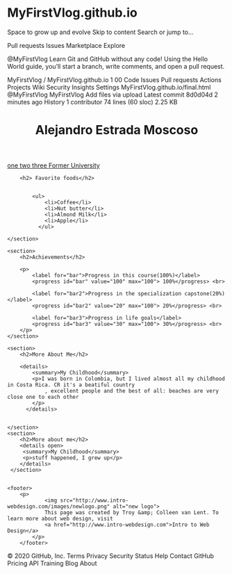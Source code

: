 # MyFirstVlog.github.io
Space to grow up and evolve
Skip to content
Search or jump to…

Pull requests
Issues
Marketplace
Explore
 
@MyFirstVlog 
Learn Git and GitHub without any code!
Using the Hello World guide, you’ll start a branch, write comments, and open a pull request.


MyFirstVlog
/
MyFirstVlog.github.io
1
00
Code
Issues
Pull requests
Actions
Projects
Wiki
Security
Insights
Settings
MyFirstVlog.github.io/final.html
@MyFirstVlog
MyFirstVlog Add files via upload
Latest commit 8d0d04d 2 minutes ago
 History
 1 contributor
74 lines (60 sloc)  2.25 KB
  
<!DOCTYPE html>
<html lang="en">
<head>
    <meta charset="UTF-8">
    <meta name="viewport" content="width=device-width, initial-scale=1.0">
    <title>Final Project</title>
</head>
<body>
    <header> <h1> Alejandro Estrada Moscoso </h1></header>
    <nav>
        <a  href="page_one.html" target="_blank"> one </a>
        <a  href="page_two.html" target="_blank"> two </a>
        <a  href="page_three.html" target="_blank"> three </a>
        <a  href="http://www.udea.edu.co" target="_blank"> Former University </a>
    </nav>
    <section>
        
        <h2> Favorite foods</h2>
        
       
            <ul>
                <li>Coffee</li>
                <li>Nut butter</li>
                <li>Almond Milk</li>
                <li>Apple</li>
              </ul>  
        
    </section>

    <section>   
        <h2>Achievements</h2>
        
        <p>            
            <label for="bar">Progress in this course(100%)</label>
            <progress id="bar" value="100" max="100"> 100%</progress> <br>
            
            <label for="bar2">Progress in the specialization capstone(20%)</label>
            <progress id="bar2" value="20" max="100"> 20%</progress> <br>

            <label for="bar3">Progress in life goals</label>
            <progress id="bar3" value="30" max="100"> 30%</progress> <br>
        </p>
    </section>

    <section>
        <h2>More About Me</h2>
        
        <details>
            <summary>My Childhood</summary>
            <p>I was born in Colombia, but I lived almost all my childhood in Costa Rica. CR it's a beatiful country
                , excellent people and the best of all: beaches are very close one to each other
            </p>
          </details>   
          

    </section>
    <section>
        <h2>More about me</h2>
        <details open>
         <summary>My Childhood</summary>
         <p>stuff happened, I grew up</p>
        </details>
     </section>


    <footer>
        <p>
                <img src="http://www.intro-webdesign.com/images/newlogo.png" alt="new logo">
                This page was created by Troy &amp; Colleen van Lent. To learn more about web design, visit
                <a href="http://www.intro-webdesign.com">Intro to Web Design</a>
            </p>
        </footer>
</body>
</html>
© 2020 GitHub, Inc.
Terms
Privacy
Security
Status
Help
Contact GitHub
Pricing
API
Training
Blog
About
